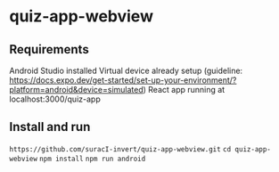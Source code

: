 # quiz-app-webview

## Requirements
Android Studio installed
Virtual device already setup (guideline: https://docs.expo.dev/get-started/set-up-your-environment/?platform=android&device=simulated)
React app running at localhost:3000/quiz-app

## Install and run
```https://github.com/suracI-invert/quiz-app-webview.git```
```cd quiz-app-webview```
```npm install```
```npm run android```
